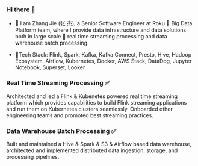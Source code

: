 ### Hi there 👋

- 🔭 I am Zhang Jie (张 杰), a Senior Software Engineer at Roku :purple_heart: Big Data Platform team, where I provide data infrastructure and data solutions both in large scale :large_blue_circle: real time streaming processing and data warehouse batch processing.

- 🌱Tech Stack: Flink, Spark, Kafka, Kafka Connect, Presto, Hive, Hadoop Ecosystem, Airflow, Kubernetes, Docker, AWS Stack, DataDog, Jupyter Notebook, Superset, Looker.

### Real Time Streaming Processing :white_check_mark:

Architected and led a Flink \& Kubenetes powered real time streaming platform which provides capabilities to build Flink streaming applications and run them on Kubernetes clusters seamlessly. Onboarded other engineering teams and promoted best streaming practices.

### Data Warehouse Batch Processing :white_check_mark:
Built and maintained a Hive \& Spark \& S3 \& Airflow based data warehouse, architected and implemented distributed data ingestion, storage, and processing pipelines.

<!--
**jiegzhan/jiegzhan** is a ✨ _special_ ✨ repository because its `README.md` (this file) appears on your GitHub profile.

Here are some ideas to get you started:

- 🔭 I’m currently working on ...
- 🌱 I’m currently learning ...
- 👯 I’m looking to collaborate on ...
- 🤔 I’m looking for help with ...
- 💬 Ask me about ...
- 📫 How to reach me: ...
- 😄 Pronouns: ...
- ⚡ Fun fact: ...
-->
